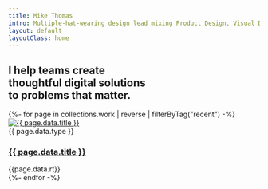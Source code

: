 ```yaml
---
title: Mike Thomas
intro: Multiple-hat-wearing design lead mixing Product Design, Visual Design and front-end disciplines to create impactful experiences.
layout: default
layoutClass: home
---
```


<section class="intro">
    <h1 class="salutation">
        <div>I help teams create </div>
        <div><span class="emphasis-text">thoughtful</span> digital solutions</div>
        <div> to problems that matter.</div>
    </h1>
</section>

<section class="projects">
  {%- for page in collections.work | reverse  | filterByTag("recent") -%}
      <div class="project stagger">
        <div class="project-thumb">
          <a title="{{ page.data.title }}" href="{{ page.url }}"><img alt="{{ page.data.title }}" src="/_assets/img/{{page.data.hero}}"/></a>
        </div>
        <div class="project-details">
          <span class="project-type">{{ page.data.type }}</span>
          <h3><a href="{{ page.url }}">{{ page.data.title }}</a></h3>
          <span class="read-time">{{page.data.rt}}</span>
        </div>
      </div>
  {%- endfor -%}
</section>











